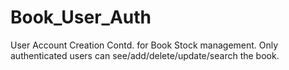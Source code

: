 # Book_User_Auth
User Account Creation Contd. for Book Stock management. Only authenticated users can see/add/delete/update/search the book.
